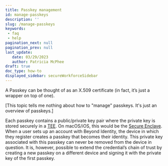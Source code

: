 ```yaml
---
title: Passkey management
id: manage-passkeys
description: ''
slug: /manage-passkeys 
keywords: 
 - faq
 - help
pagination_next: null
pagination_prev: null
last_update: 
   date: 03/29/2023
   author: Patricia McPhee
draft: true
doc_type: how-to
displayed_sidebar: secureWorkforceSidebar
---
```


A Passkey can be thought of as an X.509 certificate (in fact, it’s just a wrapper on top of one). 

[This topic tells me nothing about how to "manage" passkeys. It's just an overview of passkeys.]

Each passkey contains a public/private key pair where the private key is stored securely in a [TEE](https://en.wikipedia.org/wiki/Trusted_execution_environment). On macOS/iOS, this would be the [Secure Enclave](https://support.apple.com/guide/security/secure-enclave-sec59b0b31ff/web). When a user sets up an account with Beyond Identity, the device in which they register creates a passkey that becomes their identity. This private key associated with this passkey can never be removed from the device in question. It is, however, possible to extend the credential’s chain of trust by creating a new passkey on a different device and signing it with the private key of the first passkey.